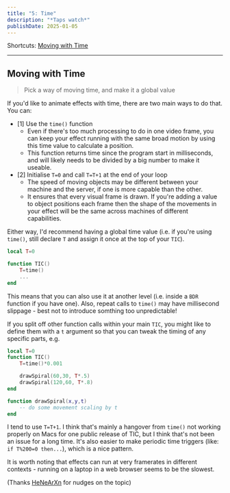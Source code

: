 ```yaml
---
title: "5: Time"
description: "*Taps watch*"
publishDate: 2025-01-05
---
```

Shortcuts:
[Moving with Time](#moving-with-time)

---

## Moving with Time

> Pick a way of moving time, and make it a global value

If you'd like to animate effects with time, there are two main ways to do that. You can:

- [1] Use the `time()` function
    - Even if there's too much processing to do in one video frame, you can keep your effect running with the same broad motion by using this time value to calculate a position.
    - This function returns time since the program start in milliseconds, and will likely needs to be divided by a big number to make it useable.
- [2] Initialise `T=0` and call `T=T+1` at the end of your loop
    - The speed of moving objects may be different between your machine and the server, if one is more capable than the other.
    - It ensures that every visual frame is drawn. If you're adding a value to object positions each frame then the shape of the movements in your effect will be the same across machines of different capabilities.

Either way, I'd recommend having a global time value (i.e. if you're using `time()`, still declare `T` and assign it once at the top of your `TIC`).

```lua
local T=0

function TIC()
    T=time()
    ...
end
```

This means that you can also use it at another level (i.e. inside a `BDR` function if you have one). Also, repeat calls to `time()` may have millisecond slippage - best not to introduce somthing too unpredictable!

If you split off other function calls within your main `TIC`, you might like to define them with a `t` argument so that you can tweak the timing of any specific parts, e.g.

```lua
local T=0
function TIC()
    T=time()*0.001

    drawSpiral(60,30, T*.5)
    drawSpiral(120,60, T*.8)
end

function drawSpiral(x,y,t)
    -- do some movement scaling by t
end
```

I tend to use `T=T+1`. I think that's mainly a hangover from `time()` not working properly on Macs for one public release of TIC, but I think that's not been an issue for a long time. It's also easier to make periodic time triggers (like: `if T%200=0 then...`), which is a nice pattern.

It is worth noting that effects can run at very framerates in different contexts - running on a laptop in a web browser seems to be the slowest.

(Thanks [HeNeArXn](https://livecode.demozoo.org/performer/HeNeArXn.html#mc) for nudges on the topic)